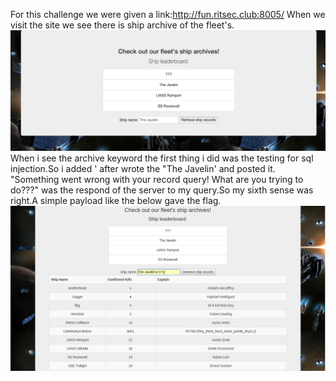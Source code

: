 For this challenge we were given a link:<a href="http://fun.ritsec.club:8005/">http://fun.ritsec.club:8005/</a>
When we visit the site we see there is ship archive of the fleet's.
<img src="site.png"><br>
When i see the archive keyword the first thing i did was the testing for sql injection.So i added ' after wrote the "The Javelin' and posted it.
"Something went wrong with your record query! What are you trying to do???" was the respond of the server to my query.So my sixth sense was right.A simple payload like the below gave the flag.
<br>
<img src=flag.png>
